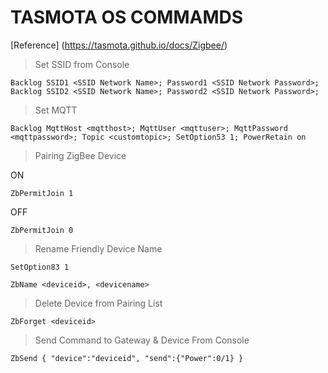 # TASMOTA OS COMMAMDS

[Reference] (https://tasmota.github.io/docs/Zigbee/)

> Set SSID from Console
```
Backlog SSID1 <SSID Network Name>; Password1 <SSID Network Password>;
Backlog SSID2 <SSID Network Name>; Password2 <SSID Network Password>;
```
> Set MQTT 
```
Backlog MqttHost <mqtthost>; MqttUser <mqttuser>; MqttPassword <mqttpassword>; Topic <customtopic>; SetOption53 1; PowerRetain on
```
> Pairing ZigBee Device

ON
```
ZbPermitJoin 1
```
OFF
```
ZbPermitJoin 0
```
> Rename Friendly Device Name
```
SetOption83 1
```
```
ZbName <deviceid>, <devicename>
```
> Delete Device from Pairing List
```
ZbForget <deviceid>
```
> Send Command to Gateway & Device
From Console
```
ZbSend { "device":"deviceid", "send":{"Power":0/1} }
```


